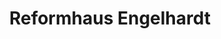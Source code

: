 ---
title: "Reformhaus Engelhardt"
url: /hamburg/reformhaus-engelhardt-hamburger-strasse/
shop: Bioladen
---